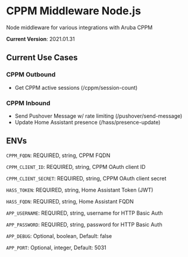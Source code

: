 # CPPM Middleware Node.js
Node middleware for various integrations with Aruba CPPM

**Current Version**: 2021.01.31

## Current Use Cases
### CPPM Outbound
* Get CPPM active sessions (/cppm/session-count)

### CPPM Inbound
* Send Pushover Message w/ rate limiting (/pushover/send-message)
* Update Home Assistant presence (/hass/presence-update)


## ENVs
`CPPM_FQDN`: REQUIRED, string, CPPM FQDN

`CPPM_CLIENT_ID`: REQUIRED, string, CPPM OAuth client ID

`CPPM_CLIENT_SECRET`: REQUIRED, string, CPPM OAuth client secret

`HASS_TOKEN`: REQUIRED, string, Home Assistant Token (JWT)

`HASS_FQDN`: REQUIRED, string, Home Assistant FQDN

`APP_USERNAME`: REQUIRED, string, username for HTTP Basic Auth

`APP_PASSWORD`: REQUIRED, string, password for HTTP Basic Auth

`APP_DEBUG`: Optional, boolean, Default: false

`APP_PORT`: Optional, integer, Default: 5031

